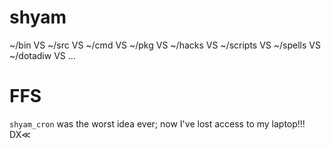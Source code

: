 # shyam
~/bin VS ~/src  VS ~/cmd VS ~/pkg VS ~/hacks VS ~/scripts VS ~/spells VS ~/dotadiw VS …

# FFS
`shyam_cron` was the worst idea ever; now I've lost access to my laptop!!! DX≪
